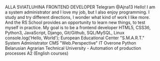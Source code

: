 ALLA SVIATLUHINA FRONTEND DEVELOPER
Telegram @Ajna13
Hello! I am a system administrator and I love my job, but I also enjoy programming. I study and try different directions, I wonder what kind of work I like more. And the RS School provides an opportunity to learn new things, to test myself in practice. My goal is to be a frontend developer 
HTML5, CSS3б, Python3, JavaScript, Django, Git/Github, SQL/MySQL, Linux
console.log('Hello, World');
European Educational Center "S.M.A.R.T." System Administrator CMS "Web.Perspective" IT Overone Python Belarusian Agrarian Technical University - Automation of production processes
A2 (English courses)
